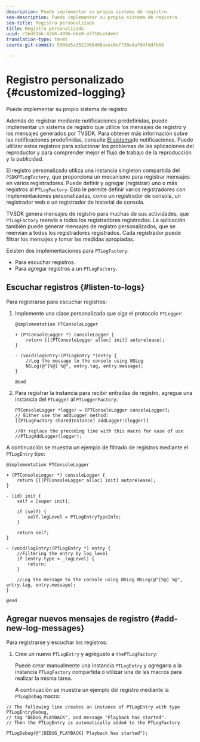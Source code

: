 ```yaml
---
description: Puede implementar su propio sistema de registro.
seo-description: Puede implementar su propio sistema de registro.
seo-title: Registro personalizado
title: Registro personalizado
uuid: c5bdf266-4266-4896-b6e0-47710ce64e67
translation-type: tm+mt
source-git-commit: 5908e5a3521966496aeec0ef730e4a704fddfb68

---
```



# Registro personalizado {#customized-logging}

Puede implementar su propio sistema de registro.

Además de registrar mediante notificaciones predefinidas, puede implementar un sistema de registro que utilice los mensajes de registro y los mensajes generados por TVSDK. Para obtener más información sobre las notificaciones predefinidas, consulte [El sistema](../c-psdk-ios-1.4-notification-system/c-psdk-ios-1.4-notification-system.md)de notificaciones. Puede utilizar estos registros para solucionar los problemas de las aplicaciones del reproductor y para comprender mejor el flujo de trabajo de la reproducción y la publicidad.

El registro personalizado utiliza una instancia singleton compartida del `PSDKPTLogFactory`, que proporciona un mecanismo para registrar mensajes en varios registradores. Puede definir y agregar (registrar) uno o más registros al `PTLogFactory`. Esto le permite definir varios registradores con implementaciones personalizadas, como un registrador de consola, un registrador web o un registrador de historial de consola.

TVSDK genera mensajes de registro para muchas de sus actividades, que `PTLogFactory` reenvía a todos los registradores registrados. La aplicación también puede generar mensajes de registro personalizados, que se reenvían a todos los registradores registrados. Cada registrador puede filtrar los mensajes y tomar las medidas apropiadas.

Existen dos implementaciones para `PTLogFactory`:

* Para escuchar registros.
* Para agregar registros a un `PTLogFactory`.

## Escuchar registros {#listen-to-logs}

Para registrarse para escuchar registros:
1. Implemente una clase personalizada que siga el protocolo `PTLogger`:

   ```
   @implementation PTConsoleLogger 
   
   + (PTConsoleLogger *) consoleLogger { 
       return [[[PTConsoleLogger alloc] init] autorelease]; 
   } 
   
   - (void)logEntry:(PTLogEntry *)entry { 
       //Log the message to the console using NSLog  
       NSLog(@"[%@] %@", entry.tag, entry.message); 
   } 
   
   @end
   ```

1. Para registrar la instancia para recibir entradas de registro, agregue una instancia del `PTLogger` al `PTLoggerFactory`:

   ```
   PTConsoleLogger *logger = [PTConsoleLogger consoleLogger]; 
   // Either use the addLogger method: 
   [[PTLogFactory sharedInstance] addLogger:(logger)] 
   
   //Or replace the preceding line with this macro for ease of use 
   //PTLogAddLogger(logger); 
   ```

<!--<a id="example_3738B5A8B4C048D28695E62297CF39E3"></a>-->

A continuación se muestra un ejemplo de filtrado de registros mediante el `PTLogEntry` tipo:

```
@implementation PTConsoleLogger 
 
+ (PTConsoleLogger *) consoleLogger { 
    return [[[PTConsoleLogger alloc] init] autorelease]; 
} 
 
- (id) init { 
    self = [super init]; 
 
    if (self) { 
        self.logLevel = PTLogEntryTypeInfo; 
    } 
 
    return self; 
} 
 
- (void)logEntry:(PTLogEntry *) entry { 
    //Filtering the entry by log level  
    if (entry.type < _logLevel) { 
        return; 
    } 
 
    //Log the message to the console using NSLog NSLog(@"[%@] %@", entry.tag, entry.message); 
} 
 
@end
```

## Agregar nuevos mensajes de registro {#add-new-log-messages}

Para registrarse y escuchar los registros:
1. Cree un nuevo `PTLogEntry` y agréguelo a `thePTLogFactory`:

   Puede crear manualmente una instancia `PTLogEntry` y agregarla a la instancia `PTLogFactory` compartida o utilizar una de las macros para realizar la misma tarea.

   A continuación se muestra un ejemplo del registro mediante la `PTLogDebug` macro:

<!--<a id="example_F014436E1686468F941F4EBD1A21B18E"></a>-->

```
// The following line creates an instance of PTLogEntry with type PTLogEntryDebug, 
// tag "DEBUG_PLAYBACK", and message "Playback has started". 
// Then the PTLogEntry is automatically added to the PTLogFactory  
 
PTLogDebug(@"[DEBUG_PLAYBACK] Playback has started");
```

